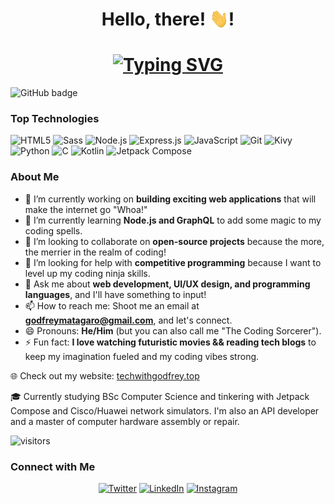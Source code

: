 <!--header-->
<h1 align="center">Hello, there! <img src="https://raw.githubusercontent.com/ABSphreak/ABSphreak/master/gifs/Hi.gif" width="30px" height="32px" style="margin-bottom: -5px;"/>!</h1>


<!--header-->

<!--Typing svg-->
<h1 align="center">
  <a href="https://git.io/typing-svg">
    <img src="https://readme-typing-svg.herokuapp.com?font=Fira+Code&pause=1000&width=435&lines=I'm+Godfrey+Matagaro!...;A+Software+Developer+...;and+Web+Designer...;Great+to+have+you+here!🖤&center=true&size=20" alt="Typing SVG" />
  </a>
</h1>
<!--Typing svg-->







<a href="https://github.com/GodyRacks?tab=followers"></a>
<img src="https://img.shields.io/github/followers/GodyRacks?label=Followers&logo=GitHub&style=for-the-badge&hide_border=true" alt="GitHub badge"/>
<!--streaks-->

<!--technologies-->
### Top Technologies
![HTML5](https://img.shields.io/badge/html5-%23E34F26.svg?style=for-the-badge&logo=html5&logoColor=white)
![Sass](https://img.shields.io/badge/sass-%23CC6699.svg?style=for-the-badge&logo=sass&logoColor=white)
![Node.js](https://img.shields.io/badge/node.js-%23339933.svg?style=for-the-badge&logo=node.js&logoColor=white)
![Express.js](https://img.shields.io/badge/express.js-%23404d59.svg?style=for-the-badge&logo=express&logoColor=white)
![JavaScript](https://img.shields.io/badge/javascript-%23323330.svg?style=for-the-badge&logo=javascript&logoColor=%23F7DF1E)
![Git](https://img.shields.io/badge/git-%23F05033.svg?style=for-the-badge&logo=git&logoColor=white)
![Kivy](https://img.shields.io/badge/kivy-%23FF8700.svg?style=for-the-badge&logo=kivy&logoColor=white)
![Python](https://img.shields.io/badge/python-%2314354C.svg?style=for-the-badge&logo=python&logoColor=white)
![C](https://img.shields.io/badge/c-%2300599C.svg?style=for-the-badge&logo=c&logoColor=white)
![Kotlin](https://img.shields.io/badge/kotlin-%230095D5.svg?style=for-the-badge&logo=kotlin&logoColor=white)
![Jetpack Compose](https://img.shields.io/badge/jetpack%20compose-%23000000.svg?style=for-the-badge&logo=android&logoColor=white)
<!--technologies-->


<!--about-->
### About Me
- 🔭 I’m currently working on **building exciting web applications** that will make the internet go "Whoa!"
- 🌱 I’m currently learning **Node.js and GraphQL** to add some magic to my coding spells.
- 👯 I’m looking to collaborate on **open-source projects** because the more, the merrier in the realm of coding!
- 🤔 I’m looking for help with **competitive programming** because I want to level up my coding ninja skills.
- 💬 Ask me about **web development, UI/UX design, and programming languages**, and I'll have something to input!
- 📫 How to reach me: Shoot me an email at **[godfreymatagaro@gmail.com](mailto:godfreymatagaro@gmail.com)**, and let's connect.
- 😄 Pronouns: **He/Him** (but you can also call me "The Coding Sorcerer").
- ⚡ Fun fact: **I love watching futuristic movies && reading tech blogs** to keep my imagination fueled and my coding vibes strong.

🌐 Check out my website: [techwithgodfrey.top](https://techwithgodfrey.top)

🎓 Currently studying BSc Computer Science and tinkering with Jetpack Compose and Cisco/Huawei network simulators. I'm also an API developer and a master of computer hardware assembly or repair.

![visitors](https://visitor-badge.laobi.icu/badge?page_id=GodyRacks.GodyRacks)
<!--about-->


<!--social-media-->
### Connect with Me
<p align="center">
  <a href="https://twitter.com/GodfreyMatagaro" target="_blank"><img alt="Twitter" src="https://img.shields.io/badge/Twitter-%231DA1F2.svg?&style=for-the-badge&logo=Twitter&logoColor=white"/></a>
  <a href="https://www.linkedin.com/in/godfrey-onyinkwa-93712827a/" target="_blank"><img alt="LinkedIn" src="https://img.shields.io/badge/LinkedIn-%230077B5.svg?&style=for-the-badge&logo=LinkedIn&logoColor=white"/></a>
  <a href="https://www.instagram.com/gody_racks/" target="_blank"><img alt="Instagram" src="https://img.shields.io/badge/Instagram-%23E4405F.svg?&style=for-the-badge&logo=Instagram&logoColor=white"/></a>
</p>
<!--social-media-->

<!--footer-->

<!--footer-->


